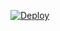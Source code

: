 

[![Deploy](https://www.herokucdn.com/deploy/button.svg)](https://heroku.com/deploy?template=https://github.com/kavishkayah/Botlusifar)
     </div>
